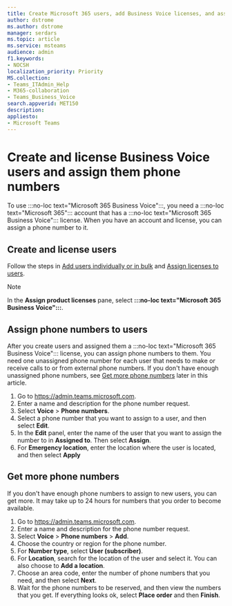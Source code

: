 ```yaml
---
title: Create Microsoft 365 users, add Business Voice licenses, and assign phone numbers
author: dstrome 
ms.author: dstrome
manager: serdars
ms.topic: article
ms.service: msteams
audience: admin
f1.keywords:
- NOCSH
localization_priority: Priority
MS.collection: 
- Teams_ITAdmin_Help
- M365-collaboration
- Teams_Business_Voice
search.appverid: MET150
description: 
appliesto: 
- Microsoft Teams
---
```


# Create and license Business Voice users and assign them phone numbers

To use :::no-loc text="Microsoft 365 Business Voice":::, you need a :::no-loc text="Microsoft 365"::: account that has a :::no-loc text="Microsoft 365 Business Voice"::: license. When you have an account and license, you can assign a phone number to it.

## Create and license users

Follow the steps in [Add users individually or in bulk](/microsoft-365/admin/add-users/add-users) and [Assign licenses to users](/microsoft-365/admin/manage/assign-licenses-to-users).

> [!NOTE]
> In the **Assign product licenses** pane,  select **:::no-loc text="Microsoft 365 Business Voice":::**.

## Assign phone numbers to users

After you create users and assigned them a :::no-loc text="Microsoft 365 Business Voice"::: license, you can assign phone numbers to them. You need one unassigned phone number for each user that needs to make or receive calls to or from external phone numbers. If you don't have enough unassigned phone numbers, see [Get more phone numbers](#get-more-phone-numbers) later in this article.

1. Go to https://admin.teams.microsoft.com.
2. Enter a name and description for the phone number request.
3. Select **Voice** > **Phone numbers**.
4. Select a phone number that you want to assign to a user, and then select **Edit**.
5. In the **Edit** panel, enter the name of the user that you want to assign the number to in **Assigned to**. Then select **Assign**.
6. For **Emergency location**, enter the location where the user is located, and then select **Apply**

## Get more phone numbers

If you don't have enough phone numbers to assign to new users, you can get more. It may take up to 24 hours for numbers that you order to become available.

1. Go to https://admin.teams.microsoft.com.
2. Enter a name and description for the phone number request.
3. Select **Voice** > **Phone numbers** > **Add**.
4. Choose the country or region for the phone number.
5. For **Number type**, select **User (subscriber)**.
6. For **Location**, search for the location of the user and select it. You can also choose to **Add a location**.
7. Choose an area code, enter the number of phone numbers that you need, and then select **Next**.
8. Wait for the phone numbers to be reserved, and then view the numbers that you get. If everything looks ok, select **Place order** and then **Finish**.